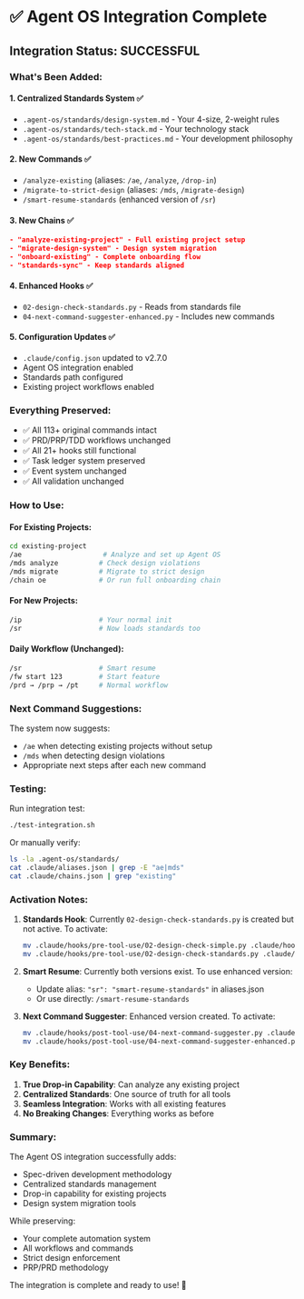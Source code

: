 # ✅ Agent OS Integration Complete

## Integration Status: SUCCESSFUL

### What's Been Added:

#### 1. **Centralized Standards System** ✅
- `.agent-os/standards/design-system.md` - Your 4-size, 2-weight rules
- `.agent-os/standards/tech-stack.md` - Your technology stack
- `.agent-os/standards/best-practices.md` - Your development philosophy

#### 2. **New Commands** ✅
- `/analyze-existing` (aliases: `/ae`, `/analyze`, `/drop-in`)
- `/migrate-to-strict-design` (aliases: `/mds`, `/migrate-design`)
- `/smart-resume-standards` (enhanced version of `/sr`)

#### 3. **New Chains** ✅
```json
- "analyze-existing-project" - Full existing project setup
- "migrate-design-system" - Design system migration  
- "onboard-existing" - Complete onboarding flow
- "standards-sync" - Keep standards aligned
```

#### 4. **Enhanced Hooks** ✅
- `02-design-check-standards.py` - Reads from standards file
- `04-next-command-suggester-enhanced.py` - Includes new commands

#### 5. **Configuration Updates** ✅
- `.claude/config.json` updated to v2.7.0
- Agent OS integration enabled
- Standards path configured
- Existing project workflows enabled

### Everything Preserved:

- ✅ All 113+ original commands intact
- ✅ PRD/PRP/TDD workflows unchanged
- ✅ All 21+ hooks still functional
- ✅ Task ledger system preserved
- ✅ Event system unchanged
- ✅ All validation unchanged

### How to Use:

#### For Existing Projects:
```bash
cd existing-project
/ae                    # Analyze and set up Agent OS
/mds analyze          # Check design violations
/mds migrate          # Migrate to strict design
/chain oe             # Or run full onboarding chain
```

#### For New Projects:
```bash
/ip                   # Your normal init
/sr                   # Now loads standards too
```

#### Daily Workflow (Unchanged):
```bash
/sr                   # Smart resume
/fw start 123         # Start feature
/prd → /prp → /pt     # Normal workflow
```

### Next Command Suggestions:

The system now suggests:
- `/ae` when detecting existing projects without setup
- `/mds` when detecting design violations
- Appropriate next steps after each new command

### Testing:

Run integration test:
```bash
./test-integration.sh
```

Or manually verify:
```bash
ls -la .agent-os/standards/
cat .claude/aliases.json | grep -E "ae|mds"
cat .claude/chains.json | grep "existing"
```

### Activation Notes:

1. **Standards Hook**: Currently `02-design-check-standards.py` is created but not active. To activate:
   ```bash
   mv .claude/hooks/pre-tool-use/02-design-check-simple.py .claude/hooks/pre-tool-use/02-design-check-simple.py.backup
   mv .claude/hooks/pre-tool-use/02-design-check-standards.py .claude/hooks/pre-tool-use/02-design-check-simple.py
   ```

2. **Smart Resume**: Currently both versions exist. To use enhanced version:
   - Update alias: `"sr": "smart-resume-standards"` in aliases.json
   - Or use directly: `/smart-resume-standards`

3. **Next Command Suggester**: Enhanced version created. To activate:
   ```bash
   mv .claude/hooks/post-tool-use/04-next-command-suggester.py .claude/hooks/post-tool-use/04-next-command-suggester-original.py
   mv .claude/hooks/post-tool-use/04-next-command-suggester-enhanced.py .claude/hooks/post-tool-use/04-next-command-suggester.py
   ```

### Key Benefits:

1. **True Drop-in Capability**: Can analyze any existing project
2. **Centralized Standards**: One source of truth for all tools
3. **Seamless Integration**: Works with all existing features
4. **No Breaking Changes**: Everything works as before

### Summary:

The Agent OS integration successfully adds:
- Spec-driven development methodology
- Centralized standards management
- Drop-in capability for existing projects
- Design system migration tools

While preserving:
- Your complete automation system
- All workflows and commands
- Strict design enforcement
- PRP/PRD methodology

The integration is complete and ready to use! 🎉
